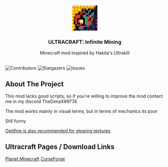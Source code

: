 <br/>
<p align="center">
  <a href="https://github.com/TheDimaX/ULTRACRAFT-Infinite-Mining">
    <img src="images/logo.png" alt="Logo" width="80" height="80">
  </a>

  <h3 align="center">ULTRACRAFT: Infinite Mining</h3>

  <p align="center">
    Minecraft mod inspired by Hakita's Ultrakill
    <br/>
    <br/>
  </p>
</p>

![Contributors](https://img.shields.io/github/contributors/TheDimaX/ULTRACRAFT-Infinite-Mining?color=dark-green) ![Stargazers](https://img.shields.io/github/stars/TheDimaX/ULTRACRAFT-Infinite-Mining?style=social) ![Issues](https://img.shields.io/github/issues/TheDimaX/ULTRACRAFT-Infinite-Mining) 

## About The Project

This mod lacks good scripts, so if you're willing to improve the mod contact me in my discord TheDimaX#9774

The mod works mainly in visual terms, but in terms of mechanics its poor

Still funny

<a href="optifine.net">Optifine is also recommended for glowing textures</a>

## Ultracraft Pages / Download Links

<a href="https://www.planetminecraft.com/mod/ultracraft-infinite-mining/">Planet Minecraft</a>
<a href="https://www.curseforge.com/minecraft/mc-mods/ultracraft-infinite-mining">CurseForge</a>

